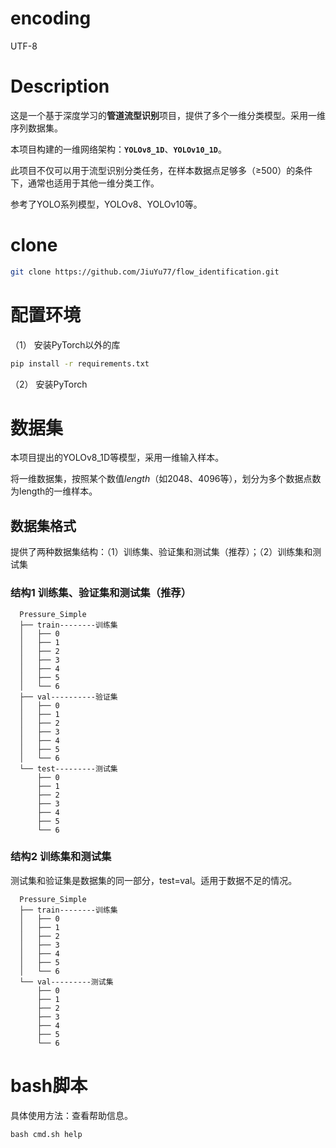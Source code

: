 # encoding
UTF-8

# Description
这是一个基于深度学习的**管道流型识别**项目，提供了多个一维分类模型。采用一维序列数据集。

本项目构建的一维网络架构：**`YOLOv8_1D`**、**`YOLOv10_1D`**。

此项目不仅可以用于流型识别分类任务，在样本数据点足够多（≥500）的条件下，通常也适用于其他一维分类工作。

参考了YOLO系列模型，YOLOv8、YOLOv10等。

# clone
```bash
git clone https://github.com/JiuYu77/flow_identification.git
```

# 配置环境
（1） 安装PyTorch以外的库
```bash
pip install -r requirements.txt
```
（2） 安装PyTorch

# 数据集
本项目提出的YOLOv8_1D等模型，采用一维输入样本。

将一维数据集，按照某个数值*length*（如2048、4096等），划分为多个数据点数为length的一维样本。

## 数据集格式
提供了两种数据集结构：（1）训练集、验证集和测试集（推荐）；（2）训练集和测试集

### 结构1 训练集、验证集和测试集（推荐）
```text
  Pressure_Simple
  ├── train--------训练集
  │   ├── 0
  │   ├── 1
  │   ├── 2
  │   ├── 3
  │   ├── 4
  │   ├── 5
  │   └── 6
  ├── val----------验证集
  │   ├── 0
  │   ├── 1
  │   ├── 2
  │   ├── 3
  │   ├── 4
  │   ├── 5
  │   └── 6
  └── test---------测试集
      ├── 0
      ├── 1
      ├── 2
      ├── 3
      ├── 4
      ├── 5
      └── 6
```

### 结构2 训练集和测试集
测试集和验证集是数据集的同一部分，test=val。适用于数据不足的情况。
```text
  Pressure_Simple
  ├── train--------训练集
  │   ├── 0
  │   ├── 1
  │   ├── 2
  │   ├── 3
  │   ├── 4
  │   ├── 5
  │   └── 6
  └── val---------测试集
      ├── 0
      ├── 1
      ├── 2
      ├── 3
      ├── 4
      ├── 5
      └── 6
```

# bash脚本

具体使用方法：查看帮助信息。
```shell
bash cmd.sh help
```
